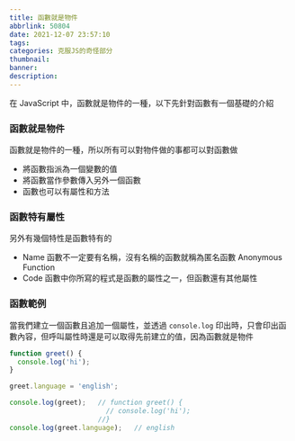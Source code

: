 ```yaml
---
title: 函數就是物件
abbrlink: 50804
date: 2021-12-07 23:57:10
tags:
categories: 克服JS的奇怪部分
thumbnail:
banner:
description:
---
```


在 JavaScript 中，函數就是物件的一種，以下先針對函數有一個基礎的介紹

<!-- more -->

### 函數就是物件

函數就是物件的一種，所以所有可以對物件做的事都可以對函數做

- 將函數指派為一個變數的值
- 將函數當作參數傳入另外一個函數
- 函數也可以有屬性和方法

### 函數特有屬性

另外有幾個特性是函數特有的

- Name
  函數不一定要有名稱，沒有名稱的函數就稱為匿名函數 Anonymous Function
- Code
  函數中你所寫的程式是函數的屬性之一，但函數還有其他屬性

### 函數範例

當我們建立一個函數且追加一個屬性，並透過 `console.log` 印出時，只會印出函數內容，但呼叫屬性時還是可以取得先前建立的值，因為函數就是物件

```js
function greet() {
  console.log('hi');
}

greet.language = 'english';

console.log(greet);   // function greet() {
                        // console.log('hi');
                      //}
console.log(greet.language);   // english
```


